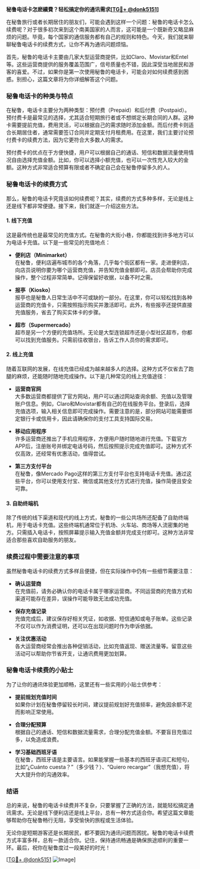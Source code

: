**秘鲁电话卡怎麽續費？轻松搞定你的通讯需求[[TG💪+ @donk5151](https://t.me/s/donk5151)]**

在秘鲁旅行或者长期居住的朋友们，可能会遇到这样一个问题：秘鲁的电话卡怎么续费呢？对于很多初次来到这个南美国家的人而言，这可能是一个既新奇又略显麻烦的问题。毕竟，每个国家的通信服务都有自己的规则和特色。今天，我们就来聊聊秘鲁电话卡的续费方式，让你不再为通讯问题烦恼。

首先，秘鲁的电话卡主要由几家大型运营商提供，比如Claro、Movistar和Entel等。这些运营商提供的服务覆盖范围广，信号质量也不错，因此深受当地居民和游客的喜爱。不过，如果你是第一次使用秘鲁的电话卡，可能会对如何续费感到困惑。别担心，这篇文章将为你详细解答这个问题。

### **秘鲁电话卡的种类与特点**

在秘鲁，电话卡主要分为两种类型：预付费（Prepaid）和后付费（Postpaid）。预付费卡是最常见的选择，尤其适合短期旅行者或不想绑定长期合同的人群。这种卡需要提前充值，费用灵活，可以根据自己的需求随时添加金额。而后付费卡则适合长期居住者，通常需要签订合同并定期支付月租费用。在这里，我们主要讨论预付费卡的续费方法，因为它更符合大多数人的需求。

预付费卡的优点在于方便快捷，用户可以根据自己的通话、短信和数据流量使用情况自由选择充值金额。比如，你可以选择小额充值，也可以一次性充入较大的金额。这种方式非常适合预算有限或者不确定自己会在秘鲁停留多久的人。

### **秘鲁电话卡的续费方式**

那么，秘鲁的电话卡究竟该如何续费呢？其实，续费的方式多种多样，无论是线上还是线下都非常便捷。接下来，我们就逐一介绍这些方法。

#### **1. 线下充值**

这是最传统也是最常见的充值方式。在秘鲁的大街小巷，你都能找到许多地方可以为电话卡充值。以下是一些常见的充值地点：

- **便利店（Minimarket）**  
  在秘鲁，便利店遍布城市的各个角落，几乎每个街区都有一家。走进便利店，向店员说明你要为哪个运营商充值，并告知充值金额即可。店员会帮助你完成操作，整个过程非常简单。记得保留好收据，以备不时之需。

- **报亭（Kiosko）**  
  报亭也是秘鲁人日常生活中不可或缺的一部分。在这里，你可以轻松找到各种运营商的充值卡，只需按照指示购买并激活即可。此外，有些报亭还提供直接充值服务，省去了购买实体卡的步骤。

- **超市（Supermercado）**  
  超市是另一个方便的充值场所。无论是大型连锁超市还是小型社区超市，你都可以找到充值服务。只需前往收银台，告诉工作人员你的需求即可。

#### **2. 线上充值**

随着互联网的发展，在线充值已经成为越来越多人的选择。这种方式不仅省去了跑腿的麻烦，还能随时随地完成操作。以下是几种常见的线上充值途径：

- **运营商官网**  
  大多数运营商都提供了官方网站，用户可以通过网站查询余额、充值以及管理账户信息。例如，Claro和Movistar都有自己的在线服务平台。登录后，选择充值选项，输入相关信息即可完成操作。需要注意的是，部分网站可能需要绑定银行卡或信用卡，因此请确保你的支付工具支持国际交易。

- **移动应用程序**  
  许多运营商还推出了手机应用程序，方便用户随时随地进行充值。下载官方APP后，注册账号并绑定电话号码，然后按照提示完成充值即可。这种方式不仅高效，还经常有优惠活动，值得尝试。

- **第三方支付平台**  
  在秘鲁，像Mercado Pago这样的第三方支付平台也支持电话卡充值。通过这些平台，你可以使用支付宝、微信或其他支付方式进行充值，操作简便且安全可靠。

#### **3. 自助终端机**

除了传统的线下渠道和现代的线上方式，秘鲁的一些公共场所还配备了自助终端机，用于电话卡充值。这些终端机通常位于机场、火车站、商场等人流密集的地方。只需插入电话卡，按照屏幕提示输入充值金额并完成支付即可。这种方法非常适合那些喜欢自助服务的朋友。

### **续费过程中需要注意的事项**

虽然秘鲁电话卡的续费方式多样且便捷，但在实际操作中仍有一些细节需要注意：

- **确认运营商**  
  在充值前，请务必确认你的电话卡属于哪家运营商。不同运营商的充值方式和渠道可能存在差异，误操作可能导致无法成功充值。

- **保存充值记录**  
  充值完成后，建议保存好相关凭证，如收据、短信通知或电子账单。这些记录不仅可以作为消费证明，还可以在出现问题时作为申诉依据。

- **关注优惠活动**  
  各大运营商经常会推出各种促销活动，比如充值返现、赠送流量等。留意这些活动可以帮助你节省开支，让通讯费用更加划算。

### **秘鲁电话卡续费的小贴士**

为了让你的通讯体验更加顺畅，这里还有一些实用的小贴士供参考：

- **提前规划充值时间**  
  如果你计划在秘鲁停留较长时间，建议提前规划好充值频率，避免因余额不足而影响正常使用。

- **合理分配预算**  
  根据自己的通话、短信和数据流量需求，合理分配充值金额。不要盲目充值过多，以免造成浪费。

- **学习基础西班牙语**  
  在秘鲁，西班牙语是主要语言。如果能掌握一些基本的西班牙语词汇和短句，比如“¿Cuánto cuesta？”（多少钱？）、“Quiero recargar”（我想充值），将大大提升你的沟通效率。

### **结语**

总的来说，秘鲁的电话卡续费并不复杂，只要掌握了正确的方法，就能轻松搞定通讯需求。无论是线下便利店还是线上平台，总有一种方式适合你。希望这篇文章能够帮助你在秘鲁畅行无阻，享受愉快的旅程或生活体验。

无论你是短期游客还是长期居民，都不要因为通讯问题而困扰。秘鲁的电话卡续费方式丰富多样，总有一款适合你。记住，保持通讯畅通是确保旅途顺利的重要一环。最后，祝你在秘鲁度过一段美好的时光！

[[TG💪+ @donk5151](https://t.me/s/donk5151) ![Image](https://i.postimg.cc/rwNCRYN7/Snipaste-2025-04-30-17-27-05.png)]